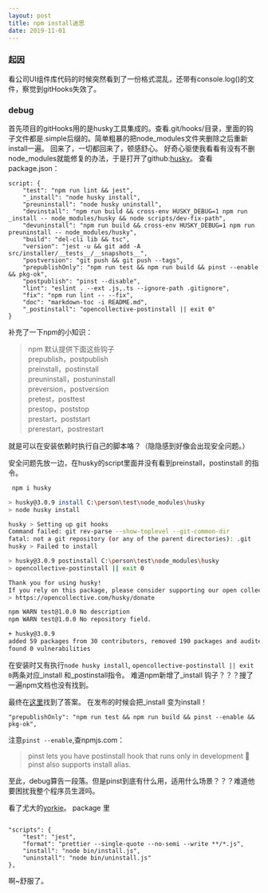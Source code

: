 ```yaml
---
layout: post
title: npm install迷思
date: 2019-11-01
---
```


### 起因
看公司UI组件库代码的时候突然看到了一份格式混乱，还带有console.log()的文件，察觉到gitHooks失效了。

### debug
首先项目的gitHooks用的是husky工具集成的。查看.git/hooks/目录，里面的钩子文件都是.simple后缀的。简单粗暴的把node_modules文件夹删除之后重新install一遍。
回来了，一切都回来了，顿感舒心。
好奇心驱使我看看有没有不删node_modules就能修复的办法，于是打开了github:[husky](https://github.com/typicode/husky)。
查看package.json：
```
script: {
    "test": "npm run lint && jest",
    "_install": "node husky install",
    "preuninstall": "node husky uninstall",
    "devinstall": "npm run build && cross-env HUSKY_DEBUG=1 npm run _install -- node_modules/husky && node scripts/dev-fix-path",
    "devuninstall": "npm run build && cross-env HUSKY_DEBUG=1 npm run preuninstall -- node_modules/husky",
    "build": "del-cli lib && tsc",
    "version": "jest -u && git add -A src/installer/__tests__/__snapshots__",
    "postversion": "git push && git push --tags",
    "prepublishOnly": "npm run test && npm run build && pinst --enable && pkg-ok",
    "postpublish": "pinst --disable",
    "lint": "eslint . --ext .js,.ts --ignore-path .gitignore",
    "fix": "npm run lint -- --fix",
    "doc": "markdown-toc -i README.md",
    "_postinstall": "opencollective-postinstall || exit 0"
}
```
补充了一下npm的小知识：

>npm 默认提供下面这些钩子  
prepublish，postpublish  
preinstall，postinstall  
preuninstall，postuninstall  
preversion，postversion  
pretest，posttest  
prestop，poststop  
prestart，poststart  
prerestart，postrestart  

就是可以在安装依赖时执行自己的脚本咯？（隐隐感到好像会出现安全问题。）

安全问题先放一边，在husky的script里面并没有看到preinstall，postinstall 的指令。
```bash
 npm i husky

> husky@3.0.9 install C:\person\test\node_modules\husky
> node husky install

husky > Setting up git hooks
Command failed: git rev-parse --show-toplevel --git-common-dir
fatal: not a git repository (or any of the parent directories): .git
husky > Failed to install

> husky@3.0.9 postinstall C:\person\test\node_modules\husky
> opencollective-postinstall || exit 0

Thank you for using husky!
If you rely on this package, please consider supporting our open collective:
> https://opencollective.com/husky/donate

npm WARN test@1.0.0 No description
npm WARN test@1.0.0 No repository field.

+ husky@3.0.9
added 59 packages from 30 contributors, removed 190 packages and audited 92 packages in 34.009s
found 0 vulnerabilities
```

在安装时又有执行`node husky install`, `opencollective-postinstall || exit 0`两条对应_install 和_postinstall指令。
难道npm新增了_install 钩子？？？搜了一遍npm文档也没有找到。

最终在[这里](https://stackoverflow.com/questions/53193055/how-are-devinstall-and-devuninstall-scripts-being-used)找到了答案。
在发布的时候会把_install 变为install！
```
"prepublishOnly": "npm run test && npm run build && pinst --enable && pkg-ok",
```
注意`pinst --enable`,查npmjs.com：
>pinst lets you have postinstall hook that runs only in development 🍺  
>pinst also supports install alias.

至此，debug算告一段落。但是pinst到底有什么用，适用什么场景？？？难道他要困扰我整个程序员生涯吗。

看了尤大的[yorkie](https://github.com/yyx990803/yorkie)。 
package 里

```

"scripts": {
    "test": "jest",
    "format": "prettier --single-quote --no-semi --write **/*.js",
    "install": "node bin/install.js",
    "uninstall": "node bin/uninstall.js"
},
```
啊~舒服了。
